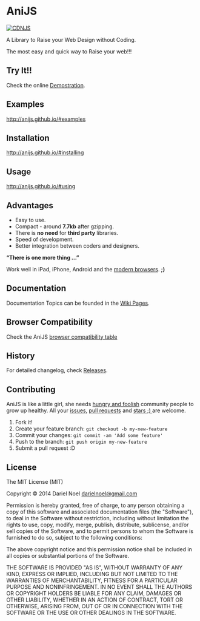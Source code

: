 # AniJS
[![CDNJS](https://img.shields.io/cdnjs/v/AniJS.svg)](https://cdnjs.com/libraries/AniJS)

A Library to Raise your Web Design without Coding.

The most easy and quick way to Raise your web!!!


## Try It!!

Check the online [Demostration](http://anijs.github.io/).

## Examples

http://anijs.github.io/#examples


## Installation
 
http://anijs.github.io/#installing

 
## Usage
 
http://anijs.github.io/#using

## Advantages

- Easy to use.
- Compact - around **7.7kb** after gzipping.
- There is **no need** for **third party** libraries.
- Speed of development.
- Better integration between coders and designers.

**“There is one more thing ...”**

Work well in iPad, iPhone, Android and the [modern browsers](http://browsehappy.com/). **;)**


## Documentation

Documentation Topics can be founded in the [Wiki Pages](https://github.com/anijs/anijs/wiki).

## Browser Compatibility
Check the AniJS [browser compatibility table](https://github.com/anijs/anijs/wiki/Browser-Compatibility)

## History
 
For detailed changelog, check [Releases](https://github.com/anijs/anijs/releases).


## Contributing
AniJS is like a little girl, she needs [hungry and foolish](http://www.youtube.com/watch?v=7CeNIDWtlo0#t=774) community people to grow up healthy. All your [issues](https://github.com/anijs/anijs/issues), [pull requests](https://github.com/anijs/anijs/pulls) and [stars ;) ](https://github.com/anijs/anijs) are welcome.
 
1. Fork it!
2. Create your feature branch: `git checkout -b my-new-feature`
3. Commit your changes: `git commit -am 'Add some feature'`
4. Push to the branch: `git push origin my-new-feature`
5. Submit a pull request :D


## License
 
The MIT License (MIT)

Copyright © 2014 Dariel Noel <darielnoel@gmail.com>

Permission is hereby granted, free of charge, to any person obtaining a copy of this software and associated documentation files (the "Software"), to deal in the Software without restriction, including without limitation the rights to use, copy, modify, merge, publish, distribute, sublicense, and/or sell copies of the Software, and to permit persons to whom the Software is furnished to do so, subject to the following conditions:

The above copyright notice and this permission notice shall be included in all copies or substantial portions of the Software.

THE SOFTWARE IS PROVIDED "AS IS", WITHOUT WARRANTY OF ANY KIND, EXPRESS OR IMPLIED, INCLUDING BUT NOT LIMITED TO THE WARRANTIES OF MERCHANTABILITY, FITNESS FOR A PARTICULAR PURPOSE AND NONINFRINGEMENT. IN NO EVENT SHALL THE AUTHORS OR COPYRIGHT HOLDERS BE LIABLE FOR ANY CLAIM, DAMAGES OR OTHER LIABILITY, WHETHER IN AN ACTION OF CONTRACT, TORT OR OTHERWISE, ARISING FROM, OUT OF OR IN CONNECTION WITH THE SOFTWARE OR THE USE OR OTHER DEALINGS IN THE SOFTWARE.

